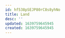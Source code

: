 ```yaml
---
id: hf538pSEJP80rC8s8yhNo
title: Land
desc: ''
updated: 1639759645945
created: 1639759645945
---
```


